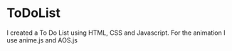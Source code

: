 # ToDoList

I created a To Do List using HTML, CSS and Javascript. For the animation I use anime.js and AOS.js

